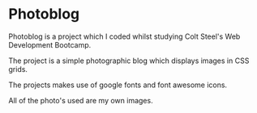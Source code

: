 # Photoblog

Photoblog is a project which I coded whilst studying Colt Steel's Web Development Bootcamp.

The project is a simple photographic blog which displays images in CSS grids.

The projects makes use of google fonts and font awesome icons.

All of the photo's used are my own images.
